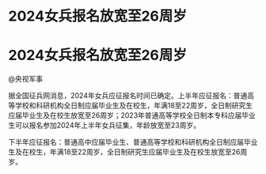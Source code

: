 # 2024女兵报名放宽至26周岁

# 2024女兵报名放宽至26周岁

@央视军事

据全国征兵网消息，2024年女兵应征报名时间已确定。上半年应征报名：普通高等学校和科研机构全日制应届毕业生及在校生，年满18至22周岁，全日制研究生应届毕业生及在校生放宽至26周岁；2023年普通高等学校全日制本专科应届毕业生可以报名参加2024年上半年女兵征集，年龄放宽至23周岁。

下半年应征报名：普通高中应届毕业生、普通高等学校和科研机构全日制应届毕业生及在校生，年满18至22周岁，全日制研究生应届毕业生及在校生放宽至26周岁。

